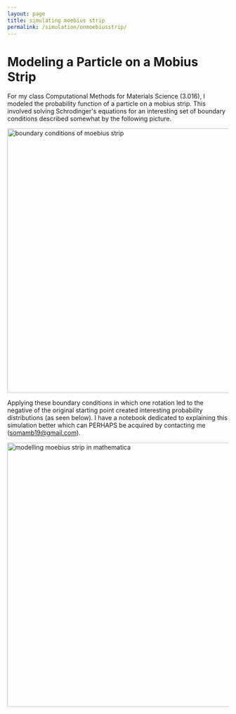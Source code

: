 ```yaml
---
layout: page
title: simulating moebius strip
permalink: /simulation/onmoebiusstrip/
---
```

# Modeling a Particle on a Mobius Strip

For my class Computational Methods for Materials Science (3.016), I modeled the probability function of a particle on a mobius strip. This involved solving Schrodinger's equations for an interesting set of boundary conditions described somewhat by the following picture.

<img src="../../assets/images/moebiusboundaryconditions.jpg" alt="boundary conditions of moebius strip" width="600"/>

Applying these boundary conditions in which one rotation led to the negative of the original starting point created interesting probability distributions (as seen below). I have a notebook dedicated to explaining this simulation better which can PERHAPS be acquired by contacting me (somamb19@gmail.com).

<img src="../../assets/images/mathematicamodellingmoebius.png" alt="modelling moebius strip in mathematica" width="600"/>